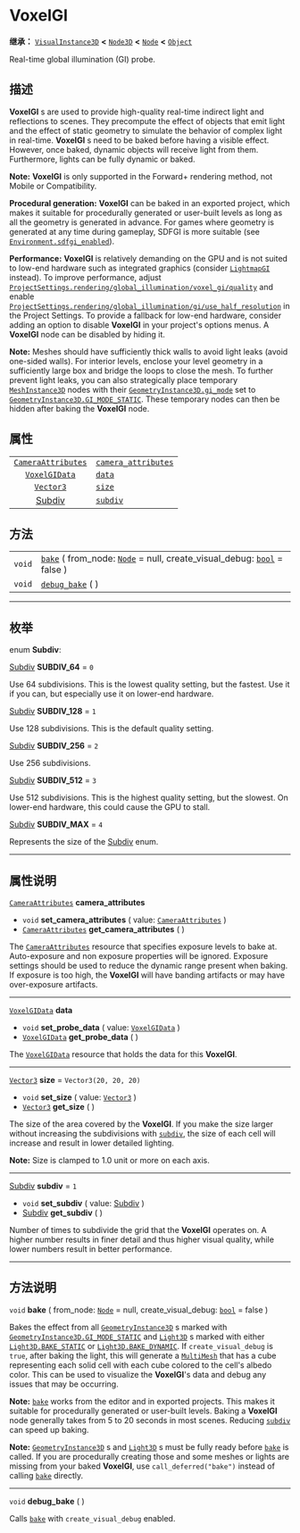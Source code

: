 <!-- ⚠ 请勿编辑本文件 ⚠ -->
<!-- 本文档使用脚本从 WeDot 引擎源码仓库生成。 -->
<!-- 生成脚本：https://github.com/WeDot-Engine/WeDot/tree/4.3/doc/tools/make_md.py； -->
<!-- 原文件：https://github.com/WeDot-Engine/WeDot/tree/4.3/doc/classes/VoxelGI.xml。 -->

<div id="_class_voxelgi"></div>

# VoxelGI

**继承：** [`VisualInstance3D`](class_visualinstance3d.md) **<** [`Node3D`](class_node3d.md) **<** [`Node`](class_node.md) **<** [`Object`](class_object.md)

Real-time global illumination (GI) probe.

## 描述

**VoxelGI** s are used to provide high-quality real-time indirect light and reflections to scenes. They precompute the effect of objects that emit light and the effect of static geometry to simulate the behavior of complex light in real-time. **VoxelGI** s need to be baked before having a visible effect. However, once baked, dynamic objects will receive light from them. Furthermore, lights can be fully dynamic or baked.

 **Note:** **VoxelGI** is only supported in the Forward+ rendering method, not Mobile or Compatibility.

 **Procedural generation:** **VoxelGI** can be baked in an exported project, which makes it suitable for procedurally generated or user-built levels as long as all the geometry is generated in advance. For games where geometry is generated at any time during gameplay, SDFGI is more suitable (see [`Environment.sdfgi_enabled`](class_environment.md#class_environment_property_sdfgi_enabled)).

 **Performance:** **VoxelGI** is relatively demanding on the GPU and is not suited to low-end hardware such as integrated graphics (consider [`LightmapGI`](class_lightmapgi.md) instead). To improve performance, adjust [`ProjectSettings.rendering/global_illumination/voxel_gi/quality`](class_projectsettings.md#class_projectsettings_property_rendering/global_illumination/voxel_gi/quality) and enable [`ProjectSettings.rendering/global_illumination/gi/use_half_resolution`](class_projectsettings.md#class_projectsettings_property_rendering/global_illumination/gi/use_half_resolution) in the Project Settings. To provide a fallback for low-end hardware, consider adding an option to disable **VoxelGI** in your project's options menus. A **VoxelGI** node can be disabled by hiding it.

 **Note:** Meshes should have sufficiently thick walls to avoid light leaks (avoid one-sided walls). For interior levels, enclose your level geometry in a sufficiently large box and bridge the loops to close the mesh. To further prevent light leaks, you can also strategically place temporary [`MeshInstance3D`](class_meshinstance3d.md) nodes with their [`GeometryInstance3D.gi_mode`](class_geometryinstance3d.md#class_geometryinstance3d_property_gi_mode) set to [`GeometryInstance3D.GI_MODE_STATIC`](class_geometryinstance3d.md#class_geometryinstance3d_constant_gi_mode_static). These temporary nodes can then be hidden after baking the **VoxelGI** node.

## 属性

|||
|:-:|:--|
| [`CameraAttributes`](class_cameraattributes.md) | [`camera_attributes`](class_voxelgi.md#class_voxelgi_property_camera_attributes) |                         |
| [`VoxelGIData`](class_voxelgidata.md)           | [`data`](class_voxelgi.md#class_voxelgi_property_data)                           |                         |
| [`Vector3`](class_vector3.md)                   | [`size`](class_voxelgi.md#class_voxelgi_property_size)                           | ``Vector3(20, 20, 20)`` |
| [Subdiv](#enum_voxelgi_subdiv)                  | [`subdiv`](class_voxelgi.md#class_voxelgi_property_subdiv)                       | ``1``                   |

## 方法

|||
|:-:|:--|
| `void` | [`bake`](class_voxelgi.md#class_voxelgi_method_bake) ( from_node: [`Node`](class_node.md) = null, create_visual_debug: [`bool`](class_bool.md) = false ) |
| `void` | [`debug_bake`](class_voxelgi.md#class_voxelgi_method_debug_bake) ( )                                                                                     |

<!-- rst-class:: classref-section-separator -->

---

## 枚举

<div id="_class_enum_voxelgi_subdiv"></div>

enum **Subdiv**: <div id="enum_voxelgi_subdiv"></div>

<div id="_class_voxelgi_constant_subdiv_64"></div>

[Subdiv](#enum_voxelgi_subdiv) **SUBDIV_64** = ``0``

Use 64 subdivisions. This is the lowest quality setting, but the fastest. Use it if you can, but especially use it on lower-end hardware.

<div id="_class_voxelgi_constant_subdiv_128"></div>

[Subdiv](#enum_voxelgi_subdiv) **SUBDIV_128** = ``1``

Use 128 subdivisions. This is the default quality setting.

<div id="_class_voxelgi_constant_subdiv_256"></div>

[Subdiv](#enum_voxelgi_subdiv) **SUBDIV_256** = ``2``

Use 256 subdivisions.

<div id="_class_voxelgi_constant_subdiv_512"></div>

[Subdiv](#enum_voxelgi_subdiv) **SUBDIV_512** = ``3``

Use 512 subdivisions. This is the highest quality setting, but the slowest. On lower-end hardware, this could cause the GPU to stall.

<div id="_class_voxelgi_constant_subdiv_max"></div>

[Subdiv](#enum_voxelgi_subdiv) **SUBDIV_MAX** = ``4``

Represents the size of the [Subdiv](#enum_voxelgi_subdiv) enum.

<!-- rst-class:: classref-section-separator -->

---

## 属性说明

<div id="_class_voxelgi_property_camera_attributes"></div>

[`CameraAttributes`](class_cameraattributes.md) **camera_attributes** <div id="class_voxelgi_property_camera_attributes"></div>

- `void` **set_camera_attributes** ( value: [`CameraAttributes`](class_cameraattributes.md) )
- [`CameraAttributes`](class_cameraattributes.md) **get_camera_attributes** ( )

The [`CameraAttributes`](class_cameraattributes.md) resource that specifies exposure levels to bake at. Auto-exposure and non exposure properties will be ignored. Exposure settings should be used to reduce the dynamic range present when baking. If exposure is too high, the **VoxelGI** will have banding artifacts or may have over-exposure artifacts.

<!-- rst-class:: classref-item-separator -->

---

<div id="_class_voxelgi_property_data"></div>

[`VoxelGIData`](class_voxelgidata.md) **data** <div id="class_voxelgi_property_data"></div>

- `void` **set_probe_data** ( value: [`VoxelGIData`](class_voxelgidata.md) )
- [`VoxelGIData`](class_voxelgidata.md) **get_probe_data** ( )

The [`VoxelGIData`](class_voxelgidata.md) resource that holds the data for this **VoxelGI**.

<!-- rst-class:: classref-item-separator -->

---

<div id="_class_voxelgi_property_size"></div>

[`Vector3`](class_vector3.md) **size** = ``Vector3(20, 20, 20)`` <div id="class_voxelgi_property_size"></div>

- `void` **set_size** ( value: [`Vector3`](class_vector3.md) )
- [`Vector3`](class_vector3.md) **get_size** ( )

The size of the area covered by the **VoxelGI**. If you make the size larger without increasing the subdivisions with [`subdiv`](class_voxelgi.md#class_voxelgi_property_subdiv), the size of each cell will increase and result in lower detailed lighting.

 **Note:** Size is clamped to 1.0 unit or more on each axis.

<!-- rst-class:: classref-item-separator -->

---

<div id="_class_voxelgi_property_subdiv"></div>

[Subdiv](#enum_voxelgi_subdiv) **subdiv** = ``1`` <div id="class_voxelgi_property_subdiv"></div>

- `void` **set_subdiv** ( value: [Subdiv](#enum_voxelgi_subdiv) )
- [Subdiv](#enum_voxelgi_subdiv) **get_subdiv** ( )

Number of times to subdivide the grid that the **VoxelGI** operates on. A higher number results in finer detail and thus higher visual quality, while lower numbers result in better performance.

<!-- rst-class:: classref-section-separator -->

---

## 方法说明

<div id="_class_voxelgi_method_bake"></div>

`void` **bake** ( from_node: [`Node`](class_node.md) = null, create_visual_debug: [`bool`](class_bool.md) = false )<div id="class_voxelgi_method_bake"></div>

Bakes the effect from all [`GeometryInstance3D`](class_geometryinstance3d.md) s marked with [`GeometryInstance3D.GI_MODE_STATIC`](class_geometryinstance3d.md#class_geometryinstance3d_constant_gi_mode_static) and [`Light3D`](class_light3d.md) s marked with either [`Light3D.BAKE_STATIC`](class_light3d.md#class_light3d_constant_bake_static) or [`Light3D.BAKE_DYNAMIC`](class_light3d.md#class_light3d_constant_bake_dynamic). If `create_visual_debug` is `true`, after baking the light, this will generate a [`MultiMesh`](class_multimesh.md) that has a cube representing each solid cell with each cube colored to the cell's albedo color. This can be used to visualize the **VoxelGI**'s data and debug any issues that may be occurring.

 **Note:** [`bake`](class_voxelgi.md#class_voxelgi_method_bake) works from the editor and in exported projects. This makes it suitable for procedurally generated or user-built levels. Baking a **VoxelGI** node generally takes from 5 to 20 seconds in most scenes. Reducing [`subdiv`](class_voxelgi.md#class_voxelgi_property_subdiv) can speed up baking.

 **Note:** [`GeometryInstance3D`](class_geometryinstance3d.md) s and [`Light3D`](class_light3d.md) s must be fully ready before [`bake`](class_voxelgi.md#class_voxelgi_method_bake) is called. If you are procedurally creating those and some meshes or lights are missing from your baked **VoxelGI**, use `call_deferred("bake")` instead of calling [`bake`](class_voxelgi.md#class_voxelgi_method_bake) directly.

<!-- rst-class:: classref-item-separator -->

---

<div id="_class_voxelgi_method_debug_bake"></div>

`void` **debug_bake** ( )<div id="class_voxelgi_method_debug_bake"></div>

Calls [`bake`](class_voxelgi.md#class_voxelgi_method_bake) with `create_visual_debug` enabled.

[^virtual]: 本方法通常需要用户覆盖才能生效。
[^const]: 本方法无副作用，不会修改该实例的任何成员变量。
[^vararg]: 本方法除了能接受在此处描述的参数外，还能够继续接受任意数量的参数。
[^constructor]: 本方法用于构造某个类型。
[^static]: 调用本方法无需实例，可直接使用类名进行调用。
[^operator]: 本方法描述的是使用本类型作为左操作数的有效运算符。
[^bitfield]: 这个值是由下列位标志构成位掩码的整数。
[^void]: 无返回值。
